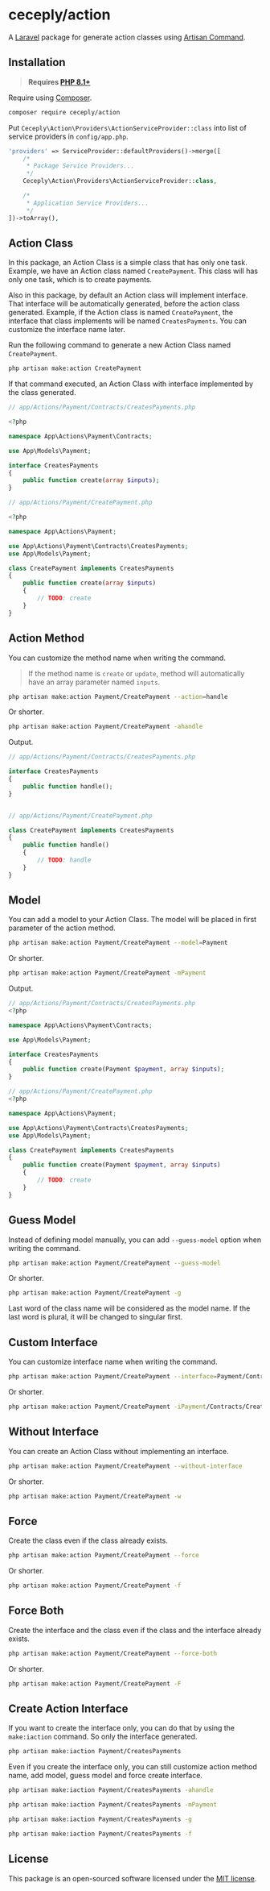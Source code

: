 ceceply/action
==============
A [Laravel](https://laravel.com) package for generate action classes using [Artisan Command](https://laravel.com/docs/artisan).

Installation
------------

> **Requires [PHP 8.1+](https://php.net/releases/)**

Require using [Composer](https://getcomposer.org).

```bash
composer require ceceply/action
```

Put `Ceceply\Action\Providers\ActionServiceProvider::class` into list of service providers in `config/app.php`.
```php
'providers' => ServiceProvider::defaultProviders()->merge([
    /*
     * Package Service Providers...
     */
    Ceceply\Action\Providers\ActionServiceProvider::class,

    /*
     * Application Service Providers...
     */
])->toArray(),
```

Action Class
-----
In this package, an Action Class is a simple class that has only one task. Example, we have an Action class named `CreatePayment`. This class will has only one task, which is to create payments.

Also in this package, by default an Action class will implement interface. That interface will be automatically generated, before the action class generated. Example, if the Action class is named `CreatePayment`, the interface that class implements will be named `CreatesPayments`. You can customize the interface name later.

Run the following command to generate a new Action Class named `CreatePayment`.

```bash
php artisan make:action CreatePayment
```

If that command executed, an Action Class with interface implemented by the class generated.

```php
// app/Actions/Payment/Contracts/CreatesPayments.php

<?php

namespace App\Actions\Payment\Contracts;

use App\Models\Payment;

interface CreatesPayments
{
	public function create(array $inputs);
}
```

```php
// app/Actions/Payment/CreatePayment.php

<?php

namespace App\Actions\Payment;

use App\Actions\Payment\Contracts\CreatesPayments;
use App\Models\Payment;

class CreatePayment implements CreatesPayments
{
	public function create(array $inputs)
	{
		// TODO: create
	}
}
```

Action Method
-------------

You can customize the method name when writing the command.

> If the method name is `create` or `update`, method will automatically have an array parameter named `inputs`. 

```bash
php artisan make:action Payment/CreatePayment --action=handle
```

Or shorter.

```bash
php artisan make:action Payment/CreatePayment -ahandle
```

Output.
```php
// app/Actions/Payment/Contracts/CreatesPayments.php

interface CreatesPayments
{
	public function handle();
}


// app/Actions/Payment/CreatePayment.php

class CreatePayment implements CreatesPayments
{
	public function handle()
	{
		// TODO: handle
	}
}
```

Model
-----
You can add a model to your Action Class. The model will be placed in first parameter of the action method.

```bash
php artisan make:action Payment/CreatePayment --model=Payment
```

Or shorter.

```bash
php artisan make:action Payment/CreatePayment -mPayment
```

Output.

```php
// app/Actions/Payment/Contracts/CreatesPayments.php
<?php

namespace App\Actions\Payment\Contracts;

use App\Models\Payment;

interface CreatesPayments
{
	public function create(Payment $payment, array $inputs);
}
```

```php
// app/Actions/Payment/CreatePayment.php
<?php

namespace App\Actions\Payment;

use App\Actions\Payment\Contracts\CreatesPayments;
use App\Models\Payment;

class CreatePayment implements CreatesPayments
{
	public function create(Payment $payment, array $inputs)
	{
		// TODO: create
	}
}
```

Guess Model
-----------

Instead of defining model manually, you can add `--guess-model` option when writing the command.

```bash
php artisan make:action Payment/CreatePayment --guess-model
```

Or shorter.

```bash
php artisan make:action Payment/CreatePayment -g
```

Last word of the class name will be considered as the model name. If the last word is plural, it will be changed to singular first.

Custom Interface
----------------

You can customize interface name when writing the command.

```bash
php artisan make:action Payment/CreatePayment --interface=Payment/Contracts/CreatePaymentContracts
```

Or shorter.

```bash
php artisan make:action Payment/CreatePayment -iPayment/Contracts/CreatePaymentContracts
```

Without Interface
-----------------

You can create an Action Class without implementing an interface.

```bash
php artisan make:action Payment/CreatePayment --without-interface
```

Or shorter.

```bash
php artisan make:action Payment/CreatePayment -w
```

Force
-----

Create the class even if the class already exists.

```bash
php artisan make:action Payment/CreatePayment --force
```

Or shorter.

```bash
php artisan make:action Payment/CreatePayment -f
```

Force Both
----------

Create the interface and the class even if the class and the interface already exists.

```bash
php artisan make:action Payment/CreatePayment --force-both
```

Or shorter.

```bash
php artisan make:action Payment/CreatePayment -F
```

Create Action Interface
-----------------------

If you want to create the interface only, you can do that by using the `make:iaction` command. So only the interface generated.

```bash
php artisan make:iaction Payment/CreatesPayments
```

Even if you create the interface only, you can still customize action method name, add model, guess model and force create interface.

```bash
php artisan make:iaction Payment/CreatesPayments -ahandle
```

```bash
php artisan make:iaction Payment/CreatesPayments -mPayment
```

```bash
php artisan make:iaction Payment/CreatesPayments -g
```

```bash
php artisan make:iaction Payment/CreatesPayments -f
```

License
-------

This package is an open-sourced software licensed under the [MIT license](LICENSE.md).